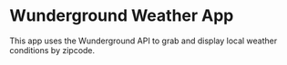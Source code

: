 # Wunderground Weather App

This app uses the Wunderground API to grab and display local weather conditions by zipcode.
